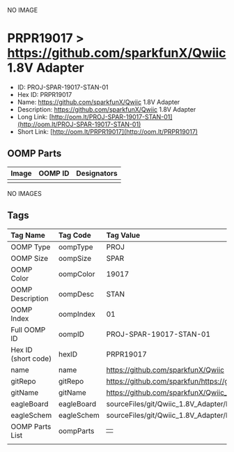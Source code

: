 


  
NO IMAGE  
# PRPR19017 > https://github.com/sparkfunX/Qwiic 1.8V Adapter

- ID: PROJ-SPAR-19017-STAN-01
- Hex ID: PRPR19017
- Name: https://github.com/sparkfunX/Qwiic 1.8V Adapter
- Description: https://github.com/sparkfunX/Qwiic 1.8V Adapter
- Long Link: [http://oom.lt/PROJ-SPAR-19017-STAN-01](http://oom.lt/PROJ-SPAR-19017-STAN-01)
- Short Link: [http://oom.lt/PRPR19017](http://oom.lt/PRPR19017)

## OOMP Parts
  

|Image|OOMP ID|Designators|
| :--- | :--- | :--- |
||||
  
NO IMAGES  
## Tags
  

|Tag Name|Tag Code|Tag Value|
| :--- | :--- | :--- |
|OOMP Type|oompType|PROJ|
|OOMP Size|oompSize|SPAR|
|OOMP Color|oompColor|19017|
|OOMP Description|oompDesc|STAN|
|OOMP Index|oompIndex|01|
|Full OOMP ID|oompID|PROJ-SPAR-19017-STAN-01|
|Hex ID (short code)|hexID|PRPR19017|
|name|name|https://github.com/sparkfunX/Qwiic 1.8V Adapter|
|gitRepo|gitRepo|https://github.com/sparkfun/https://github.com/sparkfunX/Qwiic_1.8V_Adapter|
|gitName|gitName|https://github.com/sparkfunX/Qwiic_1.8V_Adapter|
|eagleBoard|eagleBoard|sourceFiles/git/Qwiic_1.8V_Adapter/Hardware/Qwiic_1.8V_Adapter.brd|
|eagleSchem|eagleSchem|sourceFiles/git/Qwiic_1.8V_Adapter/Hardware/Qwiic_1.8V_Adapter.sch|
|OOMP Parts List|oompParts|<table><tr><td></td></tr></table>|
||||
